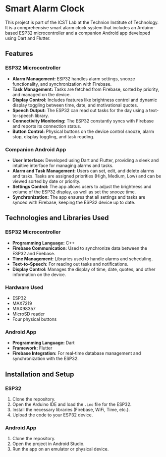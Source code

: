 # Smart Alarm Clock

This project is part of the ICST Lab at the Technion Institute of Technology. It is a comprehensive smart alarm clock system that includes an Arduino-based ESP32 microcontroller and a companion Android app developed using Dart and Flutter.

## Features

### ESP32 Microcontroller
- **Alarm Management:** ESP32 handles alarm settings, snooze functionality, and synchronization with Firebase.
- **Task Management:** Tasks are fetched from Firebase, sorted by priority, and managed on the device.
- **Display Control:** Includes features like brightness control and dynamic display toggling between time, date, and motivational quotes.
- **Speech Output:** The ESP32 can read out tasks for the day using a text-to-speech library.
- **Connectivity Monitoring:** The ESP32 constantly syncs with Firebase and reports its connection status.
- **Button Control:** Physical buttons on the device control snooze, alarm stop, display toggling, and task reading.

### Companion Android App
- **User Interface:** Developed using Dart and Flutter, providing a sleek and intuitive interface for managing alarms and tasks.
- **Alarm and Task Management:** Users can set, edit, and delete alarms and tasks. Tasks are assigned priorities (High, Medium, Low) and can be viewed sorted by date or priority.
- **Settings Control:** The app allows users to adjust the brightness and volume of the ESP32 display, as well as set the snooze time.
- **Synchronization:** The app ensures that all settings and tasks are synced with Firebase, keeping the ESP32 device up to date.

## Technologies and Libraries Used

### ESP32 Microcontroller
- **Programming Language:** C++
- **Firebase Communication:** Used to synchronize data between the ESP32 and Firebase.
- **Time Management:** Libraries used to handle alarms and scheduling.
- **Text-to-Speech:** For reading out tasks and notifications.
- **Display Control:** Manages the display of time, date, quotes, and other information on the device.

### Hardware Used
- ESP32
- MAX7219
- MAX98357
- MicroSD reader
- Four physical buttons

### Android App
- **Programming Language:** Dart
- **Framework:** Flutter
- **Firebase Integration:** For real-time database management and synchronization with the ESP32.

## Installation and Setup

### ESP32
1. Clone the repository.
2. Open the Arduino IDE and load the `.ino` file for the ESP32.
3. Install the necessary libraries (Firebase, WiFi, Time, etc.).
4. Upload the code to your ESP32 device.

### Android App
1. Clone the repository.
2. Open the project in Android Studio.
3. Run the app on an emulator or physical device.
